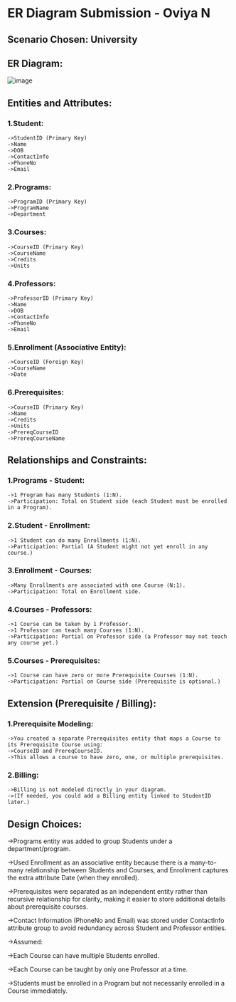 # ER Diagram Submission - Oviya N

## Scenario Chosen: University  

## ER Diagram:
![image](https://github.com/user-attachments/assets/e13200c3-547c-4483-93b1-bca725c2bc37)


## Entities and Attributes:
### 1.Student:
```
->StudentID (Primary Key)
->Name
->DOB
->ContactInfo
->PhoneNo
->Email
```
### 2.Programs:
```
->ProgramID (Primary Key)
->ProgramName
->Department
```
### 3.Courses:
```
->CourseID (Primary Key)
->CourseName
->Credits
->Units
```
### 4.Professors:
```
->ProfessorID (Primary Key)
->Name
->DOB
->ContactInfo
->PhoneNo
->Email
```
### 5.Enrollment (Associative Entity):
```
->CourseID (Foreign Key)
->CourseName
->Date
```
### 6.Prerequisites:
```
->CourseID (Primary Key)
->Name
->Credits
->Units
->PrereqCourseID
->PrereqCourseName
```
## Relationships and Constraints:

### 1.Programs - Student:
```
->1 Program has many Students (1:N).
->Participation: Total on Student side (each Student must be enrolled in a Program).
```
### 2.Student - Enrollment:
```
->1 Student can do many Enrollments (1:N).
->Participation: Partial (A Student might not yet enroll in any course.)
```
### 3.Enrollment - Courses:
```
->Many Enrollments are associated with one Course (N:1).
->Participation: Total on Enrollment side.
```
### 4.Courses - Professors:
```
->1 Course can be taken by 1 Professor.
->1 Professor can teach many Courses (1:N).
->Participation: Partial on Professor side (a Professor may not teach any course yet.)
```
### 5.Courses - Prerequisites:
```
->1 Course can have zero or more Prerequisite Courses (1:N).
->Participation: Partial on Course side (Prerequisite is optional.)
```
## Extension (Prerequisite / Billing):
### 1.Prerequisite Modeling:
```
->You created a separate Prerequisites entity that maps a Course to its Prerequisite Course using:
->CourseID and PrereqCourseID.
->This allows a course to have zero, one, or multiple prerequisites.
```
### 2.Billing:
```
->Billing is not modeled directly in your diagram.
->(If needed, you could add a Billing entity linked to StudentID later.)
```
## Design Choices:
->Programs entity was added to group Students under a department/program.

->Used Enrollment as an associative entity because there is a many-to-many relationship between Students and Courses, and Enrollment captures the extra attribute Date (when they enrolled).

->Prerequisites were separated as an independent entity rather than recursive relationship for clarity, making it easier to store additional details about prerequisite courses.

->Contact Information (PhoneNo and Email) was stored under ContactInfo attribute group to avoid redundancy across Student and Professor entities.

->Assumed:

->Each Course can have multiple Students enrolled.

->Each Course can be taught by only one Professor at a time.

->Students must be enrolled in a Program but not necessarily enrolled in a Course immediately.
```
